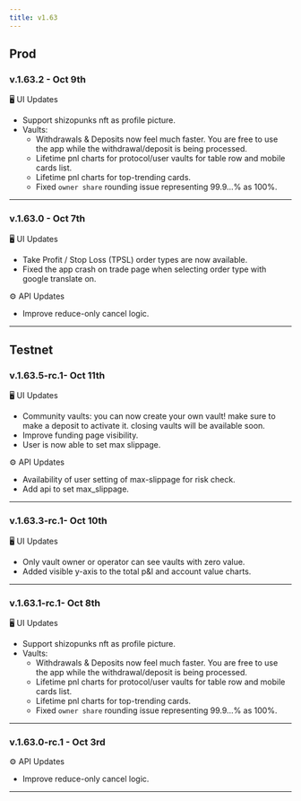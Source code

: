 ```yaml
---
title: v1.63
---
```


## Prod

### v.1.63.2 - Oct 9th

🖥️  UI Updates

* Support shizopunks nft as profile picture.
* Vaults:
  * Withdrawals & Deposits now feel much faster. You are free to use the app while the withdrawal/deposit is being processed.
  * Lifetime pnl charts for protocol/user vaults for table row and mobile cards list.
  * Lifetime pnl charts for top-trending cards.
  * Fixed `owner share` rounding issue representing 99.9…% as 100%.

***

### v.1.63.0 - Oct 7th

🖥️  UI Updates

* Take Profit / Stop Loss (TPSL) order types are now available.
* Fixed the app crash on trade page when selecting order type with google translate on.

⚙️ API Updates

* Improve reduce-only cancel logic.

***

## Testnet

### v.1.63.5-rc.1- Oct 11th

🖥️  UI Updates

* Community vaults: you can now create your own vault! make sure to make a deposit to activate it. closing vaults will be available soon.
* Improve funding page visibility.
* User is now able to set max slippage.

⚙️ API Updates

* Availability of user setting of max-slippage for risk check.
* Add api to set max\_slippage.

***

### v.1.63.3-rc.1- Oct 10th

🖥️  UI Updates

* Only vault owner or operator can see vaults with zero value.
* Added visible y-axis to the total p\&l and account value charts.

***

### v.1.63.1-rc.1- Oct 8th

🖥️  UI Updates

* Support shizopunks nft as profile picture.
* Vaults:
  * Withdrawals & Deposits now feel much faster. You are free to use the app while the withdrawal/deposit is being processed.
  * Lifetime pnl charts for protocol/user vaults for table row and mobile cards list.
  * Lifetime pnl charts for top-trending cards.
  * Fixed `owner share` rounding issue representing 99.9…% as 100%.

***

### v.1.63.0-rc.1 - Oct 3rd

⚙️ API Updates

* Improve reduce-only cancel logic.

***


